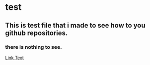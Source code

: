 # test
## This is test file that i made to see how to you github repositories.
### there is nothing to see.

[Link Text]('https://www.naver.com')
